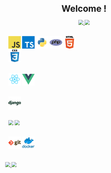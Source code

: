 <div align="center">
          <h1>Welcome !</h1>
</div>

<div align="center">
          <a href="https://github.com/lucianosousa021/">
                <img height="200em" src="https://github-readme-stats.vercel.app/api?username=lucianosousa021&show_icons=true&include_all_commits=true&count_private=true&custom_title=Luciano Sousa&theme=github_dark" />
          </a>
          <a href="https://github.com/lucianosousa021/">
                <img height="200em" src="https://github-readme-stats.vercel.app/api/top-langs?username=lucianosousa021&theme=github_dark" />
          </a>
</div>


##

<div style="display: block; width: 50%; backgound-color: red; margin-left: 10px">
                <h6 />
                <h6 />
        <div>
                <img width="40em" src="https://raw.githubusercontent.com/github/explore/80688e429a7d4ef2fca1e82350fe8e3517d3494d/topics/javascript/javascript.png">
                <img width="40em" src="https://raw.githubusercontent.com/github/explore/80688e429a7d4ef2fca1e82350fe8e3517d3494d/topics/typescript/typescript.png">
                <img width="40em" src="https://raw.githubusercontent.com/github/explore/80688e429a7d4ef2fca1e82350fe8e3517d3494d/topics/python/python.png">
                <img width="40em" src="https://raw.githubusercontent.com/github/explore/ccc16358ac4530c6a69b1b80c7223cd2744dea83/topics/php/php.png">
                <img width="40em" src="https://raw.githubusercontent.com/github/explore/80688e429a7d4ef2fca1e82350fe8e3517d3494d/topics/html/html.png">
                <img width="40em" src="https://raw.githubusercontent.com/github/explore/80688e429a7d4ef2fca1e82350fe8e3517d3494d/topics/css/css.png">
        </div>
        <h6 />
        <div>
                <img width="40em" src="https://raw.githubusercontent.com/github/explore/80688e429a7d4ef2fca1e82350fe8e3517d3494d/topics/react/react.png">
                <img width="40em" src="https://raw.githubusercontent.com/github/explore/80688e429a7d4ef2fca1e82350fe8e3517d3494d/topics/vue/vue.png">
        </div>
        <h6 />
        <div>
                <img width="40em" src="https://raw.githubusercontent.com/github/explore/80688e429a7d4ef2fca1e82350fe8e3517d3494d/topics/django/django.png">
        </div>
        <h6 />
        <div>
                <img width="80em" src="https://github.com/facebook/jest/raw/main/website/static/img/jest-readme-headline.png">
                <img width="40em" src="https://camo.githubusercontent.com/4b95df4d6ca7a01afc25d27159804dc5a7d0df41d8131aaf50c9f84847dfda21/68747470733a2f2f73656c656e69756d2e6465762f696d616765732f73656c656e69756d5f6c6f676f5f7371756172655f677265656e2e706e67">
        </div>
        <h6 />
        <div>
                <img width="40em" src="https://raw.githubusercontent.com/github/explore/80688e429a7d4ef2fca1e82350fe8e3517d3494d/topics/git/git.png">
                <img width="40em" src="https://raw.githubusercontent.com/github/explore/80688e429a7d4ef2fca1e82350fe8e3517d3494d/topics/docker/docker.png">
        </div>
</div>

#
<a href="https://www.facebook.com/lucianosousa021/">
        <img src="https://img.shields.io/badge/Facebook-1877F2?style=for-the-badge&logo=facebook&logoColor=white" />
</a>
<a href="https://www.instagram.com/lucianosousa021/">
        <img src="https://img.shields.io/badge/Instagram-E4405F?style=for-the-badge&logo=instagram&logoColor=white" />
</a>
